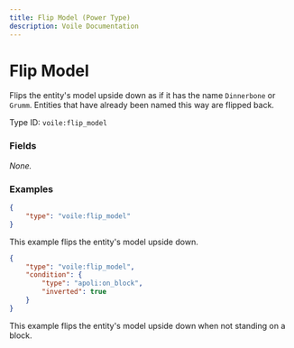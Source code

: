 ```yaml
---
title: Flip Model (Power Type)
description: Voile Documentation
---
```


# Flip Model

Flips the entity's model upside down as if it has the name `Dinnerbone` or `Grumm`. Entities that have already been named this way are flipped back.

Type ID: `voile:flip_model`

### Fields

*None.*

### Examples

```json
{
    "type": "voile:flip_model"
}
```

This example flips the entity's model upside down.

```json
{
    "type": "voile:flip_model",
    "condition": {
        "type": "apoli:on_block",
        "inverted": true
    }
}
```

This example flips the entity's model upside down when not standing on a block.